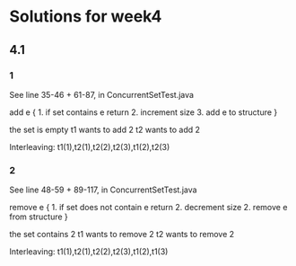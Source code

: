 # Solutions for week4

## 4.1

### 1

See line 35-46 + 61-87, in ConcurrentSetTest.java

add e {
    1. if set contains e return
    2. increment size
    3. add e to structure
}

the set is empty
t1 wants to add 2
t2 wants to add 2

Interleaving:
t1(1),t2(1),t2(2),t2(3),t1(2),t2(3)

### 2

See line 48-59 + 89-117, in ConcurrentSetTest.java

remove e {
    1. if set does not contain e return
    2. decrement size
    2. remove e from structure
}

the set contains 2
t1 wants to remove 2
t2 wants to remove 2

Interleaving:
t1(1),t2(1),t2(2),t2(3),t1(2),t1(3)